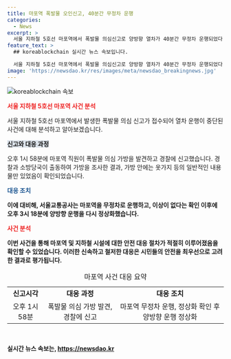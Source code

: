 ```yaml
---
title: 마포역 폭발물 오인신고, 40분간 무정차 운행
categories:
  - News
excerpt: >
  서울 지하철 5호선 마포역에서 폭발물 의심신고로 양방향 열차가 40분간 무정차 운행되었다. 가방 속 옷가지 확인 후 이상 없어, 정상 운행으로 복귀. SeoKyeong_com.
feature_text: >
  ## koreablockchain 실시간 뉴스 속보입니다.

  서울 지하철 5호선 마포역에서 폭발물 의심신고로 양방향 열차가 40분간 무정차 운행되었다. 가방 속 옷가지 확인 후 이상 없어, 정상 운행으로 복귀. SeoKyeong_com.
image: 'https://newsdao.kr/res/images/meta/newsdao_breakingnews.jpg'
---
```


<p><img src="https://newsdao.kr/res/images/meta/newsdao_breakingnews.jpg" alt="koreablockchain 속보" /></p>

<p><b><span style="color: #ee2323;">서울 지하철 5호선 마포역 사건 분석</span></b></p>

<p data-ke-size="size16">서울 지하철 5호선 마포역에서 발생한 폭발물 의심 신고가 접수되어 열차 운행이 중단된 사건에 대해 분석하고 알아보겠습니다.</p>

<p><b><span style="background-color: #21538527;">신고와 대응 과정</span></b></p>

<p data-ke-size="size16">오후 1시 58분에 마포역 직원이 폭발물 의심 가방을 발견하고 경찰에 신고했습니다. 경찰과 소방당국이 출동하여 가방을 조사한 결과, 가방 안에는 옷가지 등의 일반적인 내용물만 있었음이 확인되었습니다.</p>

<p><b><span style="color: #1a5490;">대응 조치</span><b></p>

<p data-ke-size="size16">이에 대비해, 서울교통공사는 마포역을 무정차로 운행하고, 이상이 없다는 확인 이후에 오후 3시 18분에 양방향 운행을 다시 정상화했습니다.</p>

<p><b><span style="color: #ee2323;">사건 분석</span></b></p>

<p data-ke-size="size16">이번 사건을 통해 마포역 및 지하철 시설에 대한 안전 대응 절차가 적절히 이루어졌음을 확인할 수 있었습니다. 이러한 신속하고 철저한 대응은 시민들의 안전을 최우선으로 고려한 결과로 평가됩니다.</p>

<table>
   <caption>마포역 사건 대응 요약</caption>
   <tr>
      <td style="text-align: center; height: 17px;"><b>신고시각</b></td>
      <td style="text-align: center; height: 17px;"><b>대응 과정</b></td>
      <td style="text-align: center; height: 17px;"><b>대응 조치</b></td>
   </tr>
   <tr>
      <td style="text-align: center; height: 17px;">오후 1시 58분</td>
      <td style="text-align: center; height: 17px;">폭발물 의심 가방 발견, 경찰에 신고</td>
      <td style="text-align: center; height: 17px;">마포역 무정차 운행, 정상화 확인 후 양방향 운행 정상화</td>
   </tr>
</table>

<p data-ke-size="size16">&nbsp;</p>
실시간 뉴스 속보는, <a href="https://newsdao.kr" rel="dofollow">https://newsdao.kr</a>


